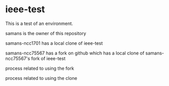 # ieee-test

This is a test of an environment.

samans is the owner of this repository

samans-ncc1701 has a local clone of ieee-test

samans-ncc75567 has a fork on github which has a local clone of samans-ncc75567's fork of ieee-test

process related to using the fork

process related to using the clone
